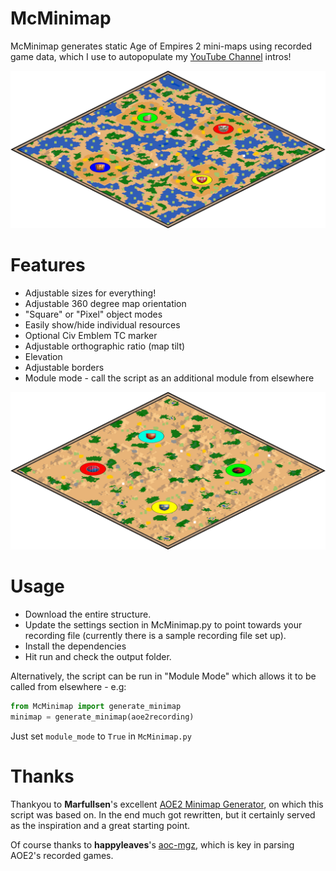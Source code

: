 # McMinimap
 
McMinimap generates static Age of Empires 2 mini-maps using recorded game data, which I use to autopopulate my [YouTube Channel](https://www.youtube.com/@buttonbashofficial) intros!

![Minimap example 1](examples/example1.png)

# Features

 - Adjustable sizes for everything!
 - Adjustable 360 degree map orientation
 - "Square" or "Pixel" object modes
 - Easily show/hide individual resources
 - Optional Civ Emblem TC marker
 - Adjustable orthographic ratio (map tilt)
 - Elevation
 - Adjustable borders
 - Module mode - call the script as an additional module from elsewhere

![Minimap example 1](examples/example2.png)

# Usage

 - Download the entire structure. 
 - Update the settings section in McMinimap.py to point towards your recording file (currently there is a sample recording file set up).
 - Install the dependencies
 - Hit run and check the output folder.

Alternatively, the script can be run in "Module Mode" which allows it to be called from elsewhere - e.g:

```python
from McMinimap import generate_minimap
minimap = generate_minimap(aoe2recording)
```

Just set ```module_mode``` to ```True``` in ```McMinimap.py```

# Thanks

Thankyou to **Marfullsen**'s excellent [AOE2 Minimap Generator](https://github.com/Marfullsen/AoE2-minimap-generator), on which this script was based on. In the end much got rewritten, but it certainly served as the inspiration and a great starting point.

Of course thanks to **happyleaves**'s [aoc-mgz](https://github.com/happyleavesaoc/aoc-mgz), which is key in parsing AOE2's recorded games.
